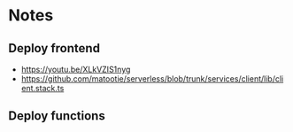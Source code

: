 # Notes

## Deploy frontend

- <https://youtu.be/XLkVZIS1nyg>
- <https://github.com/matootie/serverless/blob/trunk/services/client/lib/client.stack.ts>

## Deploy functions
